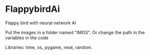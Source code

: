 # FlappybirdAi
Flappy bird with neural network AI

Put the images in a folder named "IMGS". Or change the path in the variables in the code


Libraries: time, os, pygame, neat, random.
